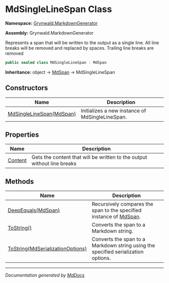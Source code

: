 ﻿# MdSingleLineSpan Class

**Namespace:** [Grynwald.MarkdownGenerator](../index.md)

**Assembly:** Grynwald.MarkdownGenerator

Represents a span that will be written to the output as a single line. All line breaks will be removed and replaced by spaces. Trailing line breaks are removed

```csharp
public sealed class MdSingleLineSpan : MdSpan
```

**Inheritance:** object → [MdSpan](../MdSpan/index.md) → MdSingleLineSpan

## Constructors

| Name                                              | Description                                     |
| ------------------------------------------------- | ----------------------------------------------- |
| [MdSingleLineSpan(MdSpan)](constructors/index.md) | Initializes a new instance of MdSingleLineSpan. |

## Properties

| Name                             | Description                                                             |
| -------------------------------- | ----------------------------------------------------------------------- |
| [Content](properties/Content.md) | Gets the content that will be written to the output without line breaks |

## Methods

| Name                                                                                   | Description                                                                              |
| -------------------------------------------------------------------------------------- | ---------------------------------------------------------------------------------------- |
| [DeepEquals(MdSpan)](methods/DeepEquals.md)                                            | Recursively compares the span to the specified instance of [MdSpan](../MdSpan/index.md). |
| [ToString()](methods/ToString.md#tostring)                                             | Converts the span to a Markdown string.                                                  |
| [ToString(MdSerializationOptions)](methods/ToString.md#tostringmdserializationoptions) | Converts the span to a Markdown string using the specified serialization options.        |

___

*Documentation generated by [MdDocs](https://github.com/ap0llo/mddocs)*
